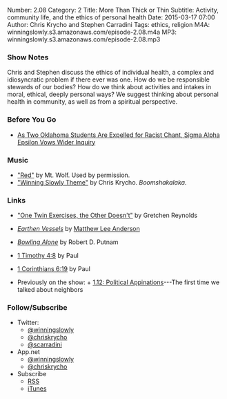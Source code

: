 Number: 2.08
Category: 2
Title: More Than Thick or Thin
Subtitle: Activity, community life, and the ethics of personal health
Date: 2015-03-17 07:00
Author: Chris Krycho and Stephen Carradini
Tags: ethics, religion
M4A: winningslowly.s3.amazonaws.com/episode-2.08.m4a
MP3: winningslowly.s3.amazonaws.com/episode-2.08.mp3

### Show Notes

Chris and Stephen discuss the ethics of individual health, a complex and idiosyncratic problem if there ever was one. How do we be responsible stewards of our bodies? How do we think about activities and intakes in moral, ethical, deeply personal ways? We suggest thinking about personal health in community, as well as from a spiritual perspective.  

### Before You Go

  - [As Two Oklahoma Students Are Expelled for Racist Chant, Sigma Alpha Epsilon Vows Wider Inquiry](http://www.nytimes.com/2015/03/11/us/university-of-oklahoma-sigma-alpha-epsilon-racist-fraternity-video.html?_r=0)

### Music

  - ["Red"](https://soundcloud.com/mtwolf/red) by Mt. Wolf. Used by permission.
  - ["Winning Slowly Theme"](https://soundcloud.com/chriskrycho/winning-slowly) by Chris Krycho. *Boomshakalaka.*

### Links

  - ["One Twin Exercises, the Other Doesn't"](http://well.blogs.nytimes.com/2015/03/04/one-twin-exercises-the-other-doesnt/?_r=1) by Gretchen Reynolds
  - [_Earthen Vessels_](http://www.amazon.com/Earthen-Vessels-Bodies-Matter-Faith/dp/076420856X/ref=sr_1_2) by [Matthew Lee Anderson](http://mereorthodoxy.com/)
  - [_Bowling Alone_](http://www.amazon.com/Bowling-Alone-Collapse-American-Community/dp/0743203046/ref=sr_1_1) by Robert D. Putnam
  - [1 Timothy 4:8](http://biblehub.com/1_timothy/4-8.htm) by Paul
  - [1 Corinthians 6:19](http://biblehub.com/1_corinthians/6-19.htm) by Paul

  - Previously on the show:
	    + [1.12: Political Appinations](http://www.winningslowly.org/2014/10/political-appinations/)---The first time we talked about neighbors

### Follow/Subscribe

  - Twitter:
      + [@winningslowly](//www.twitter.com/winningslowly)
      + [@chriskrycho](//www.twitter.com/chriskrycho)
      + [@scarradini](//www.twitter.com/scarradini)
  - App.net
      + [@winningslowly](//alpha.app.net/winningslowly)
      + [@chriskrycho](//alpha.app.net/chriskrycho)
  - Subscribe
      + [RSS](//www.winningslowly.org/feed.xml)
      + [iTunes](//itunes.apple.com/us/podcast/winning-slowly/id807603957?mt=2)

